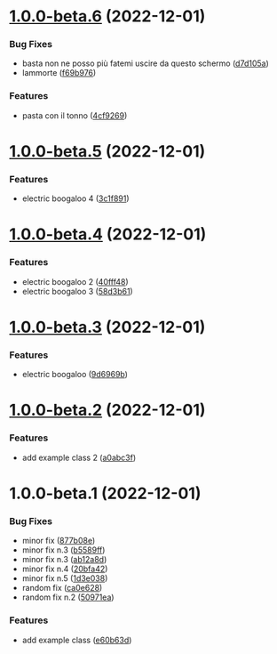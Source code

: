 # [1.0.0-beta.6](https://github.com/pervasive-cats/example/compare/v1.0.0-beta.5...v1.0.0-beta.6) (2022-12-01)


### Bug Fixes

* basta non ne posso più fatemi uscire da questo schermo ([d7d105a](https://github.com/pervasive-cats/example/commit/d7d105a196aa697aaabbac08e6a5a92e2fdc457a))
* lammorte ([f69b976](https://github.com/pervasive-cats/example/commit/f69b97632c7700a744623a90235b5d0a66baf301))


### Features

* pasta con il tonno ([4cf9269](https://github.com/pervasive-cats/example/commit/4cf92694e3a9dd4c3e537a31a1f6a3e99cb198a8))

# [1.0.0-beta.5](https://github.com/pervasive-cats/example/compare/v1.0.0-beta.4...v1.0.0-beta.5) (2022-12-01)


### Features

* electric boogaloo 4 ([3c1f891](https://github.com/pervasive-cats/example/commit/3c1f89112abd4b93260e780ee4702258c1bd107b))

# [1.0.0-beta.4](https://github.com/pervasive-cats/example/compare/v1.0.0-beta.3...v1.0.0-beta.4) (2022-12-01)


### Features

* electric boogaloo 2 ([40fff48](https://github.com/pervasive-cats/example/commit/40fff480b6f0f3a498833dd79f473535be9c16b5))
* electric boogaloo 3 ([58d3b61](https://github.com/pervasive-cats/example/commit/58d3b61413be732ea8d86ca5324171aed0cd1f52))

# [1.0.0-beta.3](https://github.com/pervasive-cats/example/compare/v1.0.0-beta.2...v1.0.0-beta.3) (2022-12-01)


### Features

* electric boogaloo ([9d6969b](https://github.com/pervasive-cats/example/commit/9d6969b29dcfc82820a2f22c8c39478e5cfb908c))

# [1.0.0-beta.2](https://github.com/pervasive-cats/example/compare/v1.0.0-beta.1...v1.0.0-beta.2) (2022-12-01)


### Features

* add example class 2 ([a0abc3f](https://github.com/pervasive-cats/example/commit/a0abc3f2ab11e7577c7a8401ea3ea17f9be8b657))

# 1.0.0-beta.1 (2022-12-01)


### Bug Fixes

* minor fix ([877b08e](https://github.com/pervasive-cats/example/commit/877b08e3ba3b767280ae6ebf6d651afa046865d5))
* minor fix n.3 ([b5589ff](https://github.com/pervasive-cats/example/commit/b5589ff34d626de86b1998f46e56345702829eba))
* minor fix n.3 ([ab12a8d](https://github.com/pervasive-cats/example/commit/ab12a8d82424d54f78945610142393ec6f84b173))
* minor fix n.4 ([20bfa42](https://github.com/pervasive-cats/example/commit/20bfa422a82a0cdf587d97a29da3602c096da576))
* minor fix n.5 ([1d3e038](https://github.com/pervasive-cats/example/commit/1d3e0381970714bc39859dc545ba0c7a709a2ef8))
* random fix ([ca0e628](https://github.com/pervasive-cats/example/commit/ca0e62892e96662a9e3498054be1452d376bbd68))
* random fix n.2 ([50971ea](https://github.com/pervasive-cats/example/commit/50971ea51c00ebc8a191ce92bbdbd2b4cfc604a3))


### Features

* add example class ([e60b63d](https://github.com/pervasive-cats/example/commit/e60b63dd21ec0d98fac1564007882342ac5f80a1))
